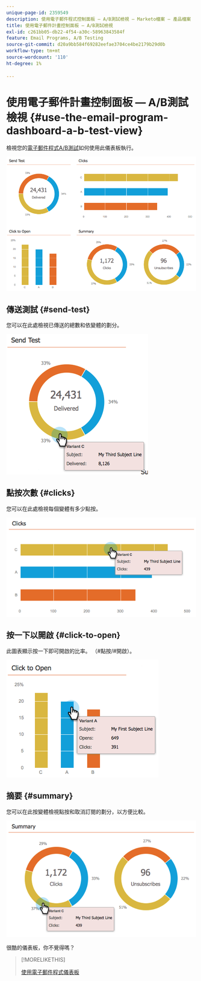 ```yaml
---
unique-page-id: 2359549
description: 使用電子郵件程式控制面板 — A/B測試檢視 — Marketo檔案 — 產品檔案
title: 使用電子郵件計畫控制面板 — A/B測試檢視
exl-id: c261bb05-db22-4f54-a30c-58963843584f
feature: Email Programs, A/B Testing
source-git-commit: d20a9bb584f69282eefae3704ce4be2179b29d0b
workflow-type: tm+mt
source-wordcount: '110'
ht-degree: 1%

---
```


# 使用電子郵件計畫控制面板 — A/B測試檢視 {#use-the-email-program-dashboard-a-b-test-view}

檢視您的[電子郵件程式A/B測試](/help/marketo/product-docs/email-marketing/email-programs/email-program-actions/email-test-a-b-test/add-an-a-b-test.md)如何使用此儀表板執行。

![](assets/image2014-9-12-16-3a14-3a28.png)

## 傳送測試 {#send-test}

您可以在此處檢視已傳送的總數和依變體的劃分。

![](assets/image2014-9-12-16-3a16-3a2.png)

## 點按次數 {#clicks}

您可以在此處檢視每個變體有多少點按。

![](assets/image2014-9-12-16-3a16-3a20.png)

## 按一下以開啟 {#click-to-open}

此圖表顯示按一下即可開啟的比率。 （#點按/#開啟）。

![](assets/image2014-9-12-16-3a16-3a36.png)

## 摘要 {#summary}

您可以在此按變體檢視點按和取消訂閱的劃分，以方便比較。

![](assets/image2014-9-12-16-3a16-3a45.png)

很酷的儀表板，你不覺得嗎？

>[!MORELIKETHIS]
>
>[使用電子郵件程式儀表板](/help/marketo/product-docs/email-marketing/email-programs/email-program-data/use-the-email-program-dashboard.md)
